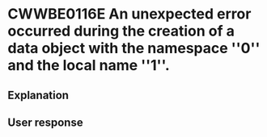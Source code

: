 # CWWBE0116E An unexpected error occurred during the creation of a data object with the namespace ''0'' and the local name ''1''.

## Explanation

## User response